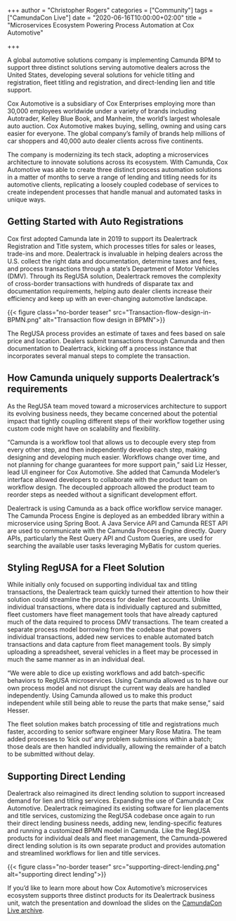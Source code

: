 +++
author = "Christopher Rogers"
categories = ["Community"]
tags = ["CamundaCon Live"]
date = "2020-06-16T10:00:00+02:00"
title = "Microservices Ecosystem Powering Process Automation at Cox Automotive"

+++

A global automotive solutions company is implementing Camunda BPM to support three distinct solutions serving automotive dealers across the United States, developing several solutions for vehicle titling and registration, fleet titling and registration, and direct-lending lien and title support.

<!--more-->

Cox Automotive is a subsidiary of Cox Enterprises employing more than 30,000 employees worldwide under a variety of brands including Autotrader, Kelley Blue Book, and Manheim, the world’s largest wholesale auto auction. Cox Automotive makes buying, selling, owning and using cars easier for everyone. The global company’s family of brands help millions of car shoppers and 40,000 auto dealer clients across five continents.

The company is modernizing its tech stack, adopting a microservices architecture to innovate solutions across its ecosystem. With Camunda, Cox Automotive was able to create three distinct process automation solutions in a matter of months to serve a range of lending and titling needs for its automotive clients, replicating a loosely coupled codebase of services to create independent processes that handle manual and automated tasks in unique ways.

## Getting Started with Auto Registrations

Cox first adopted Camunda late in 2019 to support its Dealertrack Registration and Title system, which processes titles for sales or leases, trade-ins and more. Dealertrack is invaluable in helping dealers across the U.S. collect the right data and documentation, determine taxes and fees, and process transactions through a state’s Department of Motor Vehicles (DMV). Through its RegUSA solution, Dealertrack removes the complexity of cross-border transactions with hundreds of disparate tax and documentation requirements, helping auto dealer clients increase their efficiency and keep up with an ever-changing automotive landscape.

{{< figure class="no-border teaser" src="Transaction-flow-design-in-BPMN.png" alt="Transaction flow design in BPMN">}}

The RegUSA process provides an estimate of taxes and fees based on sale price and location. Dealers submit transactions through Camunda and then documentation to Dealertrack, kicking off a process instance that incorporates several manual steps to complete the transaction.

## How Camunda uniquely supports Dealertrack’s requirements

As the RegUSA team moved toward a microservices architecture to support its evolving business needs, they became concerned about the potential impact that tightly coupling different steps of their workflow together using custom code might have on scalability and flexibility.

“Camunda is a workflow tool that allows us to decouple every step from every other step, and then independently develop each step, making designing and developing much easier. Workflows change over time, and not planning for change guarantees for more support pain,” said Liz Hesser, lead UI engineer for Cox Automotive. She added that Camunda Modeler’s interface allowed developers to collaborate with the product team on workflow design. The decoupled approach allowed the product team to reorder steps as needed without a significant development effort.

Dealertrack is using Camunda as a back office workflow service manager. The Camunda Process Engine is deployed as an embedded library within a microservice using Spring Boot. A Java Service API and Camunda REST API are used to communicate with the Camunda Process Engine directly. Query APIs, particularly the Rest Query API and Custom Queries, are used for searching the available user tasks leveraging MyBatis for custom queries.

## Styling RegUSA for a Fleet Solution

While initially only focused on supporting individual tax and titling transactions, the Dealertrack team quickly turned their attention to how their solution could streamline the process for dealer fleet accounts. Unlike individual transactions, where data is individually captured and submitted, fleet customers have fleet management tools that have already captured much of the data required to process DMV transactions. The team created a separate process model borrowing from the codebase that powers individual transactions, added new services to enable automated batch transactions and data capture from fleet management tools. By simply uploading a spreadsheet, several vehicles in a fleet may be processed in much the same manner as in an individual deal.

“We were able to dice up existing workflows and add batch-specific behaviors to RegUSA microservices. Using Camunda allowed us to have our own process model and not disrupt the current way deals are handled independently. Using Camunda allowed us to make this product independent while still being able to reuse the parts that make sense,” said Hesser.

The fleet solution makes batch processing of title and registrations much faster, according to senior software engineer Mary Rose Matira. The team added processes to ‘kick out’ any problem submissions within a batch; those deals are then handled individually, allowing the remainder of a batch to be submitted without delay.

## Supporting Direct Lending

Dealertrack also reimagined its direct lending solution to support increased demand for lien and titling services. Expanding the use of Camunda at Cox Automotive. Dealertrack reimagined its existing software for lien placements and title services, customizing the RegUSA codebase once again to run their direct lending business needs, adding new, lending-specific features and running a customized BPMN model in Camunda. Like the RegUSA products for individual deals and fleet management, the Camunda-powered direct lending solution is its own separate product and provides automation and streamlined workflows for lien and title services.

{{< figure class="no-border teaser" src="supporting-direct-lending.png" alt="supporting direct lending">}}

If you’d like to learn more about how Cox Automotive’s microservices ecosystem supports three distinct products for its Dealertrack business unit, watch the presentation and download the slides on the [CamundaCon Live archive](https://event.on24.com/eventRegistration/console/EventConsoleApollo.jsp?&eventid=2325360&sessionid=1&username=&partnerref=&format=fhvideo1&mobile=&flashsupportedmobiledevice=&helpcenter=&key=62768C605FCBC8C304F4CD9916EEA87A&text_language_id=en&playerwidth=1000&playerheight=650&source=GATEWAY-2260438&hidewidgets=player_share_this&rId=2260438&rKey=0A7A4B9DADC849DFAB7ACDDA443BEF42&showUserActions=rating,comments&oriontokens=eventId-2325360%7CuserId-297930384%7CgatewayId-2260438%7CexperienceId-%7CcontentType-webcast&newConsole=false&nxChe=true&eventuserid=297930384&contenttype=A&mediametricsessionid=254831102&mediametricid=3285226&usercd=297930384&mode=launch).
